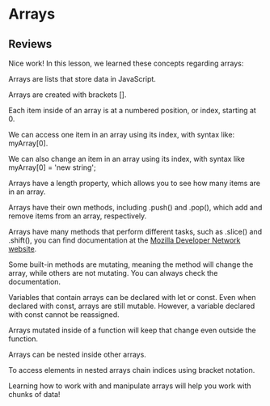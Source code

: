 # Arrays

## Reviews

Nice work! In this lesson, we learned these concepts regarding arrays:

Arrays are lists that store data in JavaScript.

Arrays are created with brackets [].

Each item inside of an array is at a numbered position, or index, starting at 0.

We can access one item in an array using its index, with syntax like: myArray[0].

We can also change an item in an array using its index, with syntax like myArray[0] = 'new string';

Arrays have a length property, which allows you to see how many items are in an array.

Arrays have their own methods, including .push() and .pop(), which add and remove items from an array, respectively.

Arrays have many methods that perform different tasks, such as .slice() and .shift(), you can find documentation at the [Mozilla Developer Network website](https://developer.mozilla.org/en-US/docs/Web/JavaScript/Reference/Global_Objects/Array).

Some built-in methods are mutating, meaning the method will change the array, while others are not mutating. You can always check the documentation.

Variables that contain arrays can be declared with let or const. Even when declared with const, arrays are still mutable. However, a variable declared with const cannot be reassigned.

Arrays mutated inside of a function will keep that change even outside the function.

Arrays can be nested inside other arrays.

To access elements in nested arrays chain indices using bracket notation.

Learning how to work with and manipulate arrays will help you work with chunks of data!
